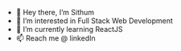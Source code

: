 - 👋 Hey there, I’m Sithum
- 👀 I’m interested in Full Stack Web Development
- 🌱 I’m currently learning ReactJS
- 📫 Reach me @ linkedIn

<!---
sithum-sy/sithum-sy is a ✨ special ✨ repository because its `README.md` (this file) appears on your GitHub profile.
You can click the Preview link to take a look at your changes.
--->
